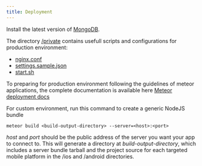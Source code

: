 ```yaml
---
title: Deployment
---
```


Install the latest version of [MongoDB](https://www.mongodb.com/).

The directory [/private](https://github.com/Keplerjs/Kepler/tree/master/private) contains usefull scripts and configurations for production environment:

* [nginx.conf](https://github.com/Keplerjs/Kepler/tree/master/private/nginx.conf)
* [settings.sample.json](https://github.com/Keplerjs/Kepler/tree/master/private/settings.sample.json)
* [start.sh](https://github.com/Keplerjs/Kepler/tree/master/private/start.sh)


To preparing for production environment following the guidelines of meteor applications, the complete documentation is available here
[Meteor deployment docs](https://guide.meteor.com/deployment.html)

For custom environment, run this command to create a generic NodeJS bundle
```
meteor build <build-output-directory> --server=<host>:<port>
```

*host* and *port* should be the public address of the server you want your app to connect to. This will generate a directory at *build-output-directory*, which includes a server bundle tarball and the project source for each targeted mobile platform in the /ios and /android directories.
